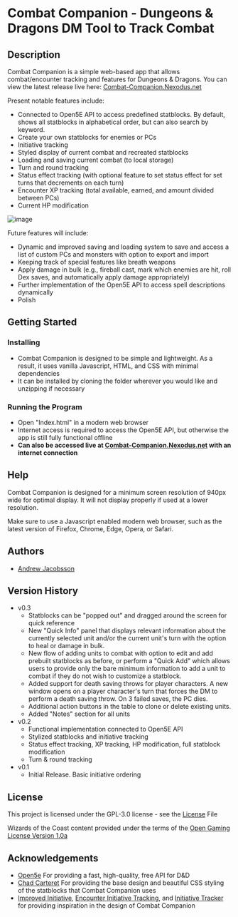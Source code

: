 # Combat Companion - Dungeons & Dragons DM Tool to Track Combat
## Description

Combat Companion is a simple web-based app that allows combat/encounter tracking and features for Dungeons &amp; Dragons. You can view the latest release live here: [Combat-Companion.Nexodus.net](https://combat-companion.nexodus.net)

Present notable features include:

- Connected to Open5E API to access predefined statblocks. By default, shows all statblocks in alphabetical order, but can also search by keyword.
- Create your own statblocks for enemies or PCs
- Initiative tracking
- Styled display of current combat and recreated statblocks
- Loading and saving current combat (to local storage)
- Turn and round tracking
- Status effect tracking (with optional feature to set status effect for set turns that decrements on each turn)
- Encounter XP tracking (total available, earned, and amount divided between PCs)
- Current HP modification

![image](https://user-images.githubusercontent.com/43420737/211461056-804b964c-4699-442d-a461-820b47e5020e.png)

Future features will include:
- Dynamic and improved saving and loading system to save and access a list of custom PCs and monsters with option to export and import
- Keeping track of special features like breath weapons
- Apply damage in bulk (e.g., fireball cast, mark which enemies are hit, roll Dex saves, and automatically apply damage appropriately)
- Further implementation of the Open5E API to access spell descriptions dynamically
- Polish

## Getting Started
### Installing
- Combat Companion is designed to be simple and lightweight. As a result, it uses vanilla Javascript, HTML, and CSS with minimal dependencies
- It can be installed by cloning the folder wherever you would like and unzipping if necessary
### Running the Program
- Open "Index.html" in a modern web browser
- Internet access is required to access the Open5E API, but otherwise the app is still fully functional offline
- **Can also be accessed live at [Combat-Companion.Nexodus.net](https://combat-companion.nexodus.net) with an internet connection**

## Help
Combat Companion is designed for a minimum screen resolution of 940px wide for optimal display. It will not display properly if used at a lower resolution.

Make sure to use a Javascript enabled modern web browser, such as the latest version of Firefox, Chrome, Edge, Opera, or Safari.

## Authors
- [Andrew Jacobsson](https://nexodus.net/about)

## Version History
- v0.3
  - Statblocks can be "popped out" and dragged around the screen for quick reference
  - New "Quick Info" panel that displays relevant information about the currently selected unit and/or the current unit's turn with the option to heal or damage in bulk.
  - New flow of adding units to combat with option to edit and add prebuilt statblocks as before, or perform a "Quick Add" which allows users to provide only the bare minimum information to add a unit to combat if they do not wish to customize a statblock.
  - Added support for death saving throws for player characters. A new window opens on a player character's turn that forces the DM to perform a death saving throw. On 3 failed saves, the PC dies.
  - Additional action buttons in the table to clone or delete existing units.
  - Added "Notes" section for all units
- v0.2
  - Functional implementation connected to Open5E API
  - Stylized statblocks and initiative tracking
  - Status effect tracking, XP tracking, HP modification, full statblock modification
  - Turn & round tracking
- v0.1
  - Initial Release. Basic initiative ordering
  
## License
This project is licensed under the GPL-3.0 license - see the [License](LICENSE) File

Wizards of the Coast content provided under the terms of the [Open Gaming License Version 1.0a](docs/SRD-OGL_V1.1.pdf)

## Acknowledgements
- [Open5e](https://open5e.com/) For providing a fast, high-quality, free API for D&D
- [Chad Carteret](https://codepen.io/retractedhack/pen/gPLpWe) For providing the base design and beautiful CSS styling of the statblocks that Combat Companion uses
- [Improved Initiative](https://www.improved-initiative.com/), [Encounter Initiative Tracking](https://kastark.co.uk/rpgs/encounter-tracker/), and [Initiative Tracker](https://dm.tools/tracker) for providing inspiration in the design of Combat Companion

